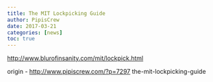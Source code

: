 ```yaml
---
title: The MIT Lockpicking Guide
author: PipisCrew
date: 2017-03-21
categories: [news]
toc: true
---
```


http://www.blurofinsanity.com/mit/lockpick.html

origin - http://www.pipiscrew.com/?p=7297 the-mit-lockpicking-guide